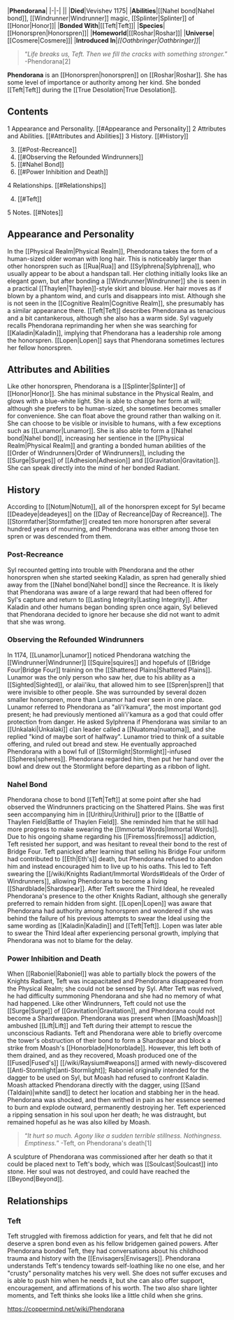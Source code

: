 |**Phendorana**|
|-|-|
||
|**Died**|Vevishev 1175|
|**Abilities**|[[Nahel bond\|Nahel bond]], [[Windrunner\|Windrunner]] magic, [[Splinter\|Splinter]] of [[Honor\|Honor]]|
|**Bonded With**|[[Teft\|Teft]]|
|**Species**|[[Honorspren\|Honorspren]]|
|**Homeworld**|[[Roshar\|Roshar]]|
|**Universe**|[[Cosmere\|Cosmere]]|
|**Introduced In**|*[[Oathbringer\|Oathbringer]]*|

>“*Life breaks us, Teft. Then we fill the cracks with something stronger.*”
\-Phendorana[2]


**Phendorana** is an [[Honorspren\|honorspren]] on [[Roshar\|Roshar]]. She has some level of importance or authority among her kind. She bonded [[Teft\|Teft]] during the [[True Desolation\|True Desolation]].

## Contents

1 Appearance and Personality. [[#Appearance and Personality]] 
2 Attributes and Abilities. [[#Attributes and Abilities]] 
3 History. [[#History]] 

3. [[#Post-Recreance]] 
3. [[#Observing the Refounded Windrunners]] 
3. [[#Nahel Bond]] 
3. [[#Power Inhibition and Death]] 


4 Relationships. [[#Relationships]] 

4. [[#Teft]] 


5 Notes. [[#Notes]] 


## Appearance and Personality
In the [[Physical Realm\|Physical Realm]], Phendorana takes the form of a human-sized older woman with long hair. This is noticeably larger than other honorspren such as [[Rua\|Rua]] and [[Sylphrena\|Sylphrena]], who usually appear to be about a handspan tall. Her clothing initially looks like an elegant gown, but after bonding a [[Windrunner\|Windrunner]] she is seen in a practical [[Thaylen\|Thaylen]]-style skirt and blouse. Her hair moves as if blown by a phantom wind, and curls and disappears into mist. Although she is not seen in the [[Cognitive Realm\|Cognitive Realm]], she presumably has a similar appearance there.
[[Teft\|Teft]] describes Phendorana as tenacious and a bit cantankerous, although she also has a warm side. Syl vaguely recalls Phendorana reprimanding her when she was searching for [[Kaladin\|Kaladin]], implying that Phendorana has a leadership role among the honorspren. [[Lopen\|Lopen]] says that Phendorana sometimes lectures her fellow honorspren.

## Attributes and Abilities
Like other honorspren, Phendorana is a [[Splinter\|Splinter]] of [[Honor\|Honor]]. She has minimal substance in the Physical Realm, and glows with a blue-white light. She is able to change her form at will; although she prefers to be human-sized, she sometimes becomes smaller for convenience. She can float above the ground rather than walking on it. She can choose to be visible or invisible to humans, with a few exceptions such as [[Lunamor\|Lunamor]].
She is also able to form a [[Nahel bond\|Nahel bond]], increasing her sentience in the [[Physical Realm\|Physical Realm]] and granting a bonded human abilities of the [[Order of Windrunners\|Order of Windrunners]], including the [[Surge\|Surges]] of [[Adhesion\|Adhesion]] and [[Gravitation\|Gravitation]]. She can speak directly into the mind of her bonded Radiant.

## History
According to [[Notum\|Notum]], all of the honorspren except for Syl became [[Deadeye\|deadeyes]] on the [[Day of Recreance\|Day of Recreance]]. The [[Stormfather\|Stormfather]] created ten more honorspren after several hundred years of mourning, and Phendorana was either among those ten spren or was descended from them.

### Post-Recreance
Syl recounted getting into trouble with Phendorana and the other honorspren when she started seeking Kaladin, as spren had generally shied away from the [[Nahel bond\|Nahel bond]] since the Recreance. It is likely that Phendorana was aware of a large reward that had been offered for Syl's capture and return to [[Lasting Integrity\|Lasting Integrity]]. After Kaladin and other humans began bonding spren once again, Syl believed that Phendorana decided to ignore her because she did not want to admit that she was wrong.

 
### Observing the Refounded Windrunners
In 1174, [[Lunamor\|Lunamor]] noticed Phendorana watching the [[Windrunner\|Windrunner]] [[Squire\|squires]] and hopefuls of [[Bridge Four\|Bridge Four]] training on the [[Shattered Plains\|Shattered Plains]]. Lunamor was the only person who saw her, due to his ability as a [[Sighted\|Sighted]], or alaii'iku, that allowed him to see [[Spren\|spren]] that were invisible to other people. She was surrounded by several dozen smaller honorspren, more than Lunamor had ever seen in one place. Lunamor referred to Phendorana as "ali'i'kamura", the most important god present; he had previously mentioned ali'i'kamura as a god that could offer protection from danger. He asked Sylphrena if Phendorana was similar to an [[Unkalaki\|Unkalaki]] clan leader called a [[Nuatoma\|nuatoma]], and she replied "kind of maybe sort of halfway". Lunamor tried to think of a suitable offering, and ruled out bread and stew. He eventually approached Phendorana with a bowl full of [[Stormlight\|Stormlight]]-infused [[Spheres\|spheres]]. Phendorana regarded him, then put her hand over the bowl and drew out the Stormlight before departing as a ribbon of light.

### Nahel Bond
Phendorana chose to bond [[Teft\|Teft]] at some point after she had observed the Windrunners practicing on the Shattered Plains. She was first seen accompanying him in [[Urithiru\|Urithiru]] prior to the [[Battle of Thaylen Field\|Battle of Thaylen Field]]. She reminded him that he still had more progress to make swearing the [[Immortal Words\|Immortal Words]]. Due to his ongoing shame regarding his [[Firemoss\|firemoss]] addiction, Teft resisted her support, and was hesitant to reveal their bond to the rest of Bridge Four. Teft panicked after learning that selling his Bridge Four uniform had contributed to [[Eth\|Eth's]] death, but Phendorana refused to abandon him and instead encouraged him to live up to his oaths. This led to Teft swearing the [[/wiki/Knights Radiant/Immortal Words#Ideals of the Order of Windrunners]], allowing Phendorana to become a living [[Shardblade\|Shardspear]].
After Teft swore the Third Ideal, he revealed Phendorana's presence to the other Knights Radiant, although she generally preferred to remain hidden from sight. [[Lopen\|Lopen]] was aware that Phendorana had authority among honorspren and wondered if she was behind the failure of his previous attempts to swear the Ideal using the same wording as [[Kaladin\|Kaladin]] and [[Teft\|Teft]]. Lopen was later able to swear the Third Ideal after experiencing personal growth, implying that Phendorana was not to blame for the delay.

### Power Inhibition and Death
When [[Raboniel\|Raboniel]] was able to partially block the powers of the Knights Radiant, Teft was incapacitated and Phendorana disappeared from the Physical Realm; she could not be sensed by Syl. After Teft was revived, he had difficulty summoning Phendorana and she had no memory of what had happened. Like other Windrunners, Teft could not use the [[Surge\|Surge]] of [[Gravitation\|Gravitation]], and Phendorana could not become a Shardweapon.
Phendorana was present when [[Moash\|Moash]] ambushed [[Lift\|Lift]] and Teft during their attempt to rescue the unconscious Radiants. Teft and Phendorana were able to briefly overcome the tower's obstruction of their bond to form a Shardspear and block a strike from Moash's [[Honorblade\|Honorblade]]. However, this left both of them drained, and as they recovered, Moash produced one of the [[Fused\|Fused's]] [[/wiki/Raysium#weapons]] armed with newly-discovered [[Anti-Stormlight\|anti-Stormlight]]; Raboniel originally intended for the dagger to be used on Syl, but Moash had refused to confront Kaladin. Moash attacked Phendorana directly with the dagger, using [[Sand (Taldain)\|white sand]] to detect her location and stabbing her in the head. Phendorana was shocked, and then writhed in pain as her essence seemed to burn and explode outward, permanently destroying her. Teft experienced a ripping sensation in his soul upon her death; he was distraught, but remained hopeful as he was also killed by Moash.

>“*It hurt so much. Agony like a sudden terrible stillness. Nothingness. Emptiness.*”
\-Teft, on Phendorana's death[1]


A sculpture of Phendorana was commissioned after her death so that it could be placed next to Teft's body, which was [[Soulcast\|Soulcast]] into stone. Her soul was not destroyed, and could have reached the [[Beyond\|Beyond]].

## Relationships
### Teft
Teft struggled with firemoss addiction for years, and felt that he did not deserve a spren bond even as his fellow bridgemen gained powers. After Phendorana bonded Teft, they had conversations about his childhood trauma and history with the [[Envisagers\|Envisagers]]. Phendorana understands Teft's tendency towards self-loathing like no one else, and her "crusty" personality matches his very well. She does not suffer excuses and is able to push him when he needs it, but she can also offer support, encouragement, and affirmations of his worth. The two also share lighter moments, and Teft thinks she looks like a little child when she grins.



https://coppermind.net/wiki/Phendorana